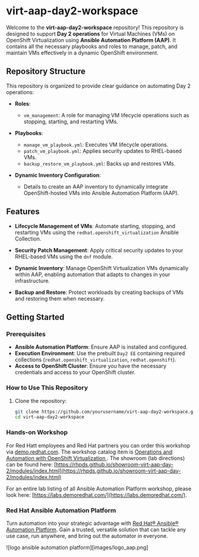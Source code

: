 # virt-aap-day2-workspace

Welcome to the **virt-aap-day2-workspace** repository! This repository is
designed to support **Day 2 operations** for Virtual Machines (VMs) on OpenShift
Virtualization using **Ansible Automation Platform (AAP)**. It contains all
the necessary playbooks and roles to manage, patch,
and maintain VMs effectively in a dynamic OpenShift environment.

## Repository Structure

This repository is organized to provide clear guidance on automating Day 2 operations:

- **Roles**:
  - `vm_management`: A role for managing VM lifecycle operations such as stopping, starting, and restarting VMs.

- **Playbooks**:
  - `manage_vm_playbook.yml`: Executes VM lifecycle operations.
  - `patch_vm_playbook.yml`: Applies security updates to RHEL-based VMs.
  - `backup_restore_vm_playbook.yml`: Backs up and restores VMs.

- **Dynamic Inventory Configuration**:
  - Details to create an AAP inventory  to dynamically integrate OpenShift-hosted VMs into Ansible Automation Platform (AAP).

## Features

- **Lifecycle Management of VMs**:
  Automate starting, stopping, and restarting VMs using the `redhat.openshift_virtualization` Ansible Collection.

- **Security Patch Management**:
  Apply critical security updates to your RHEL-based VMs using the `dnf` module.

- **Dynamic Inventory**:
  Manage OpenShift Virtualization VMs dynamically within AAP, enabling automation that adapts to changes in your infrastructure.

- **Backup and Restore**:
  Protect workloads by creating backups of VMs and restoring them when necessary.

## Getting Started

### Prerequisites

- **Ansible Automation Platform**: Ensure AAP is installed and configured.
- **Execution Environment**: Use the prebuilt `Day2 EE` containing required collections (`redhat.openshift_virtualization`, `redhat.openshift`).
- **Access to OpenShift Cluster**: Ensure you have the necessary credentials and access to your OpenShift cluster.

### How to Use This Repository

1. Clone the repository:
   ```bash
   git clone https://github.com/yourusername/virt-aap-day2-workspace.git
   cd virt-aap-day2-workspace


### Hands-on Workshop

For Red Hatt employees and Red Hat partners you can order this workshop via [demo.redhat.com](demo.redhat.com).  The workshop catalog item is [Operations and Automation with OpenShift Virtualization
](https://catalog.demo.redhat.com/catalog?item=babylon-catalog-prod/openshift-cnv.virt-aap-day-2.prod&utm_source=webapp&utm_medium=share-link).  The showroom (lab directions) can be found here: [https://rhpds.github.io/showroom-virt-aap-day-2/modules/index.html](https://rhpds.github.io/showroom-virt-aap-day-2/modules/index.html)

For an entire lab listing of all Ansible Automation Platform workshop, please look here: [https://labs.demoredhat.com/](https://labs.demoredhat.com/).

### Red Hat Ansible Automation Platform

Turn automation into your strategic advantage with [Red Hat® Ansible® Automation Platform](https://redhat.com/ansible). Gain a trusted, versatile solution that can tackle any use case, run anywhere, and bring out the automator in everyone.

![logo ansible automation platform][images/logo_aap.png]